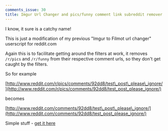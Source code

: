 ```yaml
---
comments_issue: 30
title: Imgur Url Changer and pics/funny comment link subreddit remover aka reddit link stuff
---
```


I know, it sure is a catchy name!

This is just a modification of my previous "Imgur to Filmot url changer" userscript for reddit.com

<!-- more -->

Again this is to facilitate getting around the filters at work, it removes `/r/pics` and `/r/funny` from their respective comment urls, so they don't get caught by the filters.

So for example

[http://www.reddit.com/r/pics/comments/92dd8/test\_post\_please\_ignore/](http://www.reddit.com/r/pics/comments/92dd8/test_post_please_ignore/)

becomes

[http://www.reddit.com/comments/92dd8/test\_post\_please\_ignore/](http://www.reddit.com/comments/92dd8/test_post_please_ignore/)

Simple stuff - [get it here](http://userscripts.org/scripts/review/108575)
